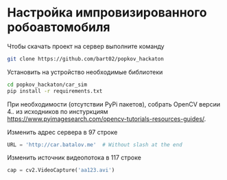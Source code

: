 # Настройка импровизированного робоавтомобиля
Чтобы скачать проект на сервер выполните команду 
```bash
git clone https://github.com/bart02/popkov_hackaton
``` 

Установить на устройство необходимые библиотеки
```bash
cd popkov_hackaton/car_sim
pip install -r requirements.txt
```

При необходимости (отсутствии PyPi пакетов), собрать OpenCV версии 4.*.* из исходников по инстуркциям https://www.pyimagesearch.com/opencv-tutorials-resources-guides/.

Изменить адрес сервера в 97 строке
```python
URL = 'http://car.batalov.me'  # Without slash at the end
```

Изменить источник видеопотока в 117 строке
```python
cap = cv2.VideoCapture('aa123.avi')
```
